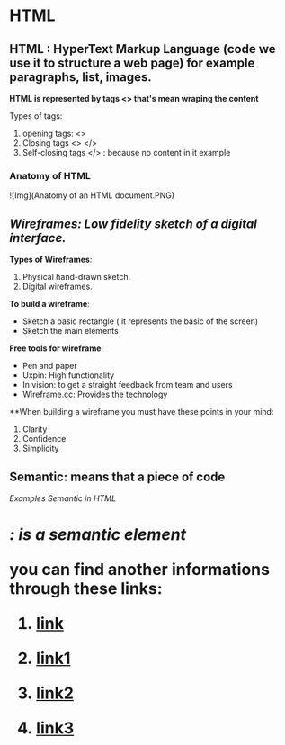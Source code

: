# **HTML**


## HTML : HyperText Markup Language (code we use it to structure a web page) for example paragraphs, list, images.

**HTML is represented by tags <> that's mean wraping the content**

Types of tags:

1. opening tags: <>
2. Closing tags <> </>
3. Self-closing tags </> : because no content in it example <img/>

### Anatomy of HTML

![Img](Anatomy of an HTML document.PNG)



## *Wireframes: Low fidelity sketch of a digital interface.*

**Types of Wireframes**:

1. Physical hand-drawn sketch.
2. Digital wireframes.

**To build a wireframe**:
- Sketch a basic rectangle ( it represents the basic of the screen)
- Sketch the main elements

**Free tools for wireframe**:
- Pen and paper
- Uxpin: High functionality
- In vision: to get a straight feedback from team and users
- Wireframe.cc: Provides the technology

**When building a wireframe you must have these points in your mind:

1. Clarity
2. Confidence
3. Simplicity

## **Semantic: means that a piece of code**

*Examples Semantic in HTML*

 *<h1>: is a semantic element* 

you can find another informations through these links:


1. [link](https://careerfoundry.com/en/blog/ux-design/how-to-create-your-first-wireframe/#4-the-best-tools-for-wireframing)



2. [link1](https://developer.mozilla.org/en-US/docs/Learn/Getting_started_with_the_web/HTML_basics)



3. [link2](https://developer.mozilla.org/en-US/docs/Glossary/Semantics)



4. [link3](https://developer.mozilla.org/en-US/docs/Web/HTML)



